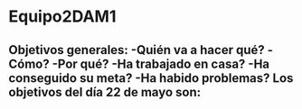 # Equipo2DAM1
Objetivos generales:
-Quién va a hacer qué?
-Cómo?
-Por qué?
-Ha trabajado en casa?
-Ha conseguido su meta?
-Ha habido problemas?
Los objetivos del día 22 de mayo son:
-
